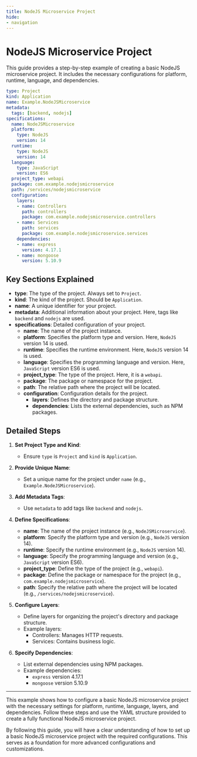 ```yaml
---
title: NodeJS Microservice Project
hide:
- navigation
---
```


# NodeJS Microservice Project


This guide provides a step-by-step example of creating a basic NodeJS microservice project. It includes the necessary configurations for platform, runtime, language, and dependencies.





```yaml
type: Project
kind: Application
name: Example.NodeJSMicroservice
metadata:
  tags: [backend, nodejs]
specifications:
  name: NodeJSMicroservice
  platform:
    type: NodeJS
    version: 14
  runtime:
    type: NodeJS
    version: 14
  language:
    type: JavaScript
    version: ES6
  project_type: webapi
  package: com.example.nodejsmicroservice
  path: /services/nodejsmicroservice
  configuration:
    layers:
    - name: Controllers
      path: controllers
      package: com.example.nodejsmicroservice.controllers
    - name: Services
      path: services
      package: com.example.nodejsmicroservice.services
    dependencies:
    - name: express
      version: 4.17.1
    - name: mongoose
      version: 5.10.9
```


## Key Sections Explained

- **type**: The type of the project. Always set to `Project`.
- **kind**: The kind of the project. Should be `Application`.
- **name**: A unique identifier for your project.
- **metadata**: Additional information about your project. Here, tags like `backend` and `nodejs` are used.
- **specifications**: Detailed configuration of your project.
    - **name**: The name of the project instance.
    - **platform**: Specifies the platform type and version. Here, `NodeJS` version 14 is used.
    - **runtime**: Specifies the runtime environment. Here, `NodeJS` version 14 is used.
    - **language**: Specifies the programming language and version. Here, `JavaScript` version ES6 is used.
    - **project_type**: The type of the project. Here, it is a `webapi`.
    - **package**: The package or namespace for the project.
    - **path**: The relative path where the project will be located.
    - **configuration**: Configuration details for the project.
        - **layers**: Defines the directory and package structure.
        - **dependencies**: Lists the external dependencies, such as NPM packages.



## Detailed Steps
1. **Set Project Type and Kind**:
      - Ensure `type` is `Project` and `kind` is `Application`.

2. **Provide Unique Name**:
      - Set a unique name for the project under `name` (e.g., `Example.NodeJSMicroservice`).

3. **Add Metadata Tags**:
      - Use `metadata` to add tags like `backend` and `nodejs`.

4. **Define Specifications**:
      - **name**: The name of the project instance (e.g., `NodeJSMicroservice`).
      - **platform**: Specify the platform type and version (e.g., `NodeJS` version 14).
      - **runtime**: Specify the runtime environment (e.g., `NodeJS` version 14).
      - **language**: Specify the programming language and version (e.g., `JavaScript` version ES6).
      - **project_type**: Define the type of the project (e.g., `webapi`).
      - **package**: Define the package or namespace for the project (e.g., `com.example.nodejsmicroservice`).
      - **path**: Specify the relative path where the project will be located (e.g., `/services/nodejsmicroservice`).

5. **Configure Layers**:
      - Define layers for organizing the project's directory and package structure.
      - Example layers:
          - Controllers: Manages HTTP requests.
          - Services: Contains business logic.

6. **Specify Dependencies**:
      - List external dependencies using NPM packages.
      - Example dependencies:
          - `express` version 4.17.1
          - `mongoose` version 5.10.9



--- 
This example shows how to configure a basic NodeJS microservice project with the necessary settings for platform, runtime, language, layers, and dependencies. Follow these steps and use the YAML structure provided to create a fully functional NodeJS microservice project.

By following this guide, you will have a clear understanding of how to set up a basic NodeJS microservice project with the required configurations. This serves as a foundation for more advanced configurations and customizations.
